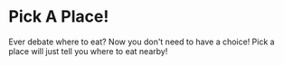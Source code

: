 # Pick A Place!

Ever debate where to eat? Now you don't need to have a choice! Pick a place will just tell you where to eat nearby!